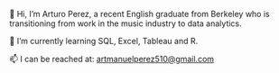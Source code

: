 👋 Hi, I’m Arturo Perez, a recent English graduate from Berkeley who is transitioning from work in the music industry to data analytics. 

🌱 I’m currently learning SQL, Excel, Tableau and R.

📫 I can be reached at: artmanuelperez510@gmail.com
